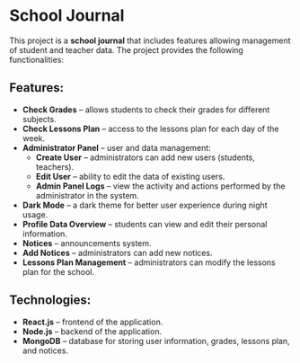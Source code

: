# School Journal

This project is a **school journal** that includes features allowing management of student and teacher data. The project provides the following functionalities:

## Features:
- **Check Grades** – allows students to check their grades for different subjects.
- **Check Lessons Plan** – access to the lessons plan for each day of the week.
- **Administrator Panel** – user and data management:
  * **Create User** – administrators can add new users (students, teachers).
  * **Edit User** – ability to edit the data of existing users.
  * **Admin Panel Logs** – view the activity and actions performed by the administrator in the system.
- **Dark Mode** – a dark theme for better user experience during night usage.
- **Profile Data Overview** – students can view and edit their personal information.
- **Notices** – announcements system.
- **Add Notices** – administrators can add new notices.
- **Lessons Plan Management** – administrators can modify the lessons plan for the school.

## Technologies:
- **React.js** – frontend of the application.
- **Node.js** – backend of the application.
- **MongoDB** – database for storing user information, grades, lessons plan, and notices.

